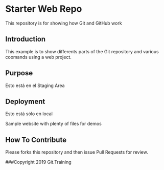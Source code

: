 # Starter Web Repo

This repository is for showing how Git and GitHub work
## Introduction
This example is to show differents parts of the Git repository and various coomands using a web project.
## Purpose

Esto está en el Staging Area

## Deployment
Esto está sólo en local

Sample website with plenty of files for demos



## How To Contribute
Please forks this repository and then issue Pull Requests for review.

###Copyright
2019 Git.Training